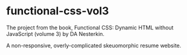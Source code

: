 # functional-css-vol3

The project from the book, Functional CSS: Dynamic HTML without JavaScript (volume 3) by DA Nesterkin.

A non-responsive, overly-complicated skeuomorphic resume website.